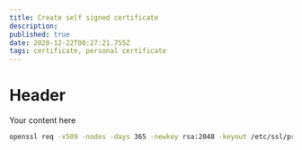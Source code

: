 ```yaml
---
title: Create self signed certificate
description: 
published: true
date: 2020-12-22T00:27:21.755Z
tags: certificate, personal certificate
---
```


# Header
Your content here


```sh
openssl req -x509 -nodes -days 365 -newkey rsa:2048 -keyout /etc/ssl/private/nginx-selfsigned.key -out /etc/ssl/certs/nginx-selfsigned.cer
```